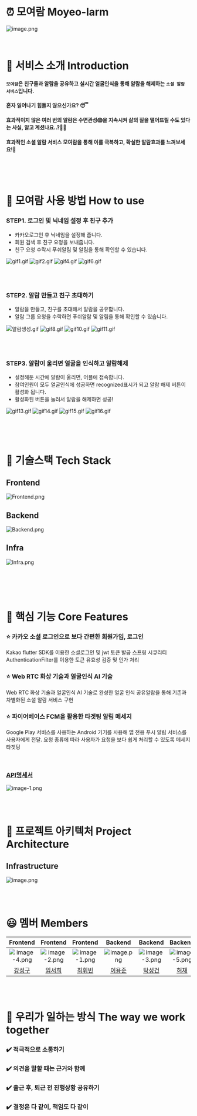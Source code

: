 # ⏰ 모여람 Moyeo-larm
![image.png](./docs/images/mainimage.png)

<br>

# 🔎 서비스 소개 Introduction
#### `모여람`은 친구들과 알람을 공유하고 실시간 얼굴인식을 통해 알람을 해제하는 `소셜 알람 서비스`입니다.
#### 혼자 일어나기 힘들지 않으신가요? 😴
#### 효과적이지 않은 여러 번의 알람은 수면관성😱을 지속시켜 삶의 질을 떨어뜨릴 수도 있다는 사실, 알고 계셨나요..?🙈🙊
#### 효과적인 소셜 알람 서비스 모여람을 통해 이를 극복하고, 확실한 알람효과를 느껴보세요!👊

<br><br><br>


# 📝 모여람 사용 방법 How to use

### STEP1. 로그인 및 닉네임 설정 후 친구 추가
- 카카오로그인 후 닉네임을 설정해 줍니다.
- 회원 검색 후 친구 요청을 보내줍니다.
- 친구 요청 수락시 푸쉬알림 및 알림을 통해 확인할 수 있습니다.

![gif1.gif](./docs/gifs/gif1.gif) 
![gif2.gif](./docs/gifs/gif2.gif)
![gif4.gif](./docs/gifs/gif4.gif)
![gif6.gif](./docs/gifs/gif6.gif)

<br><br>

### STEP2. 알람 만들고 친구 초대하기
- 알람을 만들고, 친구를 초대해서 알람을 공유합니다.
- 알람 그룹 요청을 수락하면 푸쉬알람 및 알림을 통해 확인할 수 있습니다.

![알람생성.gif](./docs/gifs/알람생성.gif)
![gif8.gif](./docs/gifs/gif8.gif)
![gif10.gif](./docs/gifs/gif10.gif)
![gif11.gif](./docs/gifs/gif11.gif)

<br><br>

### STEP3. 알람이 울리면 얼굴을 인식하고 알람해제
- 설정해둔 시간에 알람이 울리면, 어플에 접속합니다.
- 참여인원이 모두 얼굴인식에 성공하면 recognized표시가 되고 알람 해제 버튼이 활성화 됩니다.
- 활성화된 버튼을 눌러서 알람을 해제하면 성공!

![gif13.gif](./docs/gifs/gif13.gif)
![gif14.gif](./docs/gifs/gif14.gif)
![gif15.gif](./docs/gifs/gif15.gif)
![gif16.gif](./docs/gifs/gif16.gif)


<br><br><br>


# 🔧 기술스택 Tech Stack
## Frontend
![Frontend.png](./docs/images/Frontend.png)
<br>

## Backend
![Backend.png](./docs/images/Backend.png)
<br>

## Infra
![Infra.png](./docs/images/Infra.png)

<br>


<br><br>

# 📌 핵심 기능 Core Features

### ⭐ 카카오 소셜 로그인으로 보다 간편한 회원가입, 로그인
Kakao flutter SDK를 이용한 소셜로그인 및 jwt 토큰 발급
스프링 시큐리티 AuthenticationFilter를 이용한 토큰 유효성 검증 및 인가 처리 

### ⭐ Web RTC 화상 기술과 얼굴인식 AI 기술
Web RTC 화상 기술과 얼굴인식 AI 기술로 완성한 얼굴 인식 공유알람을 통해 기존과 차별화된 소셜 알람 서비스 구현 

### ⭐ 파이어베이스 FCM을 활용한 타겟팅 알림 메세지
Google Play 서비스를 사용하는 Android 기기를 사용해 앱 전용 푸시 알림 서비스를 사용자에게 전달. 요청 종류에 따라 사용자가 요청을 보다 쉽게 처리할 수 있도록 메세지 타겟팅

<br>

### [API명세서](https://www.notion.so/API-0623a137b9754447ad10bac192d0091e?p=03b2862d655d4bc3966c76619f6d1612&pm=s)
 ![image-1.png](./docs/images/api.png)
 
 <br><br>
# 📏 프로젝트 아키텍처 Project Architecture

## Infrastructure
![image.png](./docs/images/infrastructure.png)

<br><br>

# 😃 멤버 Members

|Frontend|Frontend|Frontend|Backend|Backend|Backend|
|:---------:|:-------:|:---------:|:------:|:-----:|:------:|
|![image-4.png](./docs/images/강성구.png)|![image-2.png](./docs/images/임서희.png)|![image-1.png](./docs/images/최휘빈.png)|![image.png](./docs/images/이용준.png)|![image-3.png](./docs/images/탁성건.png)|![image-5.png](./docs/images/허재.png)|
|[강성구](https://github.com/L1m3Kun)|[임서희](https://github.com/seooh99)|[최휘빈](https://github.com/hwibinissuccess)|[이용준](링크)|[탁성건](https://github.com/profornnan)|[허재](https://github.com/hhhhjjj11)|



<br><br>
# 👫 우리가 일하는 방식 The way we work together
### ✔️ 적극적으로 소통하기
### ✔️ 의견을 말할 때는 근거와 함께
### ✔️ 출근 후, 퇴근 전 진행상황 공유하기
### ✔️ 결정은 다 같이, 책임도 다 같이

